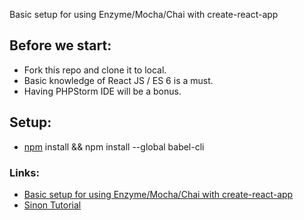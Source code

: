 
Basic setup for using Enzyme/Mocha/Chai with create-react-app

## Before we start:
  * Fork this repo and clone it to local.
  * Basic knowledge of React JS / ES 6 is a must.
  * Having PHPStorm IDE will be a bonus.

## Setup:
* [npm](https://docs.npmjs.com/getting-started/installing-node) install &&  npm install --global babel-cli


### Links:
  * [Basic setup for using Enzyme/Mocha/Chai with create-react-app](https://gist.github.com/busypeoples/409a34199a3dd7ceacffe25ac6c10547)
  * [Sinon Tutorial](https://semaphoreci.com/community/tutorials/getting-started-with-tdd-in-react)  